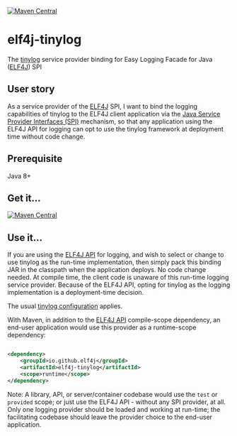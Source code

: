 [![Maven Central](https://img.shields.io/maven-central/v/io.github.elf4j/elf4j-tinylog.svg?label=Maven%20Central)](https://search.maven.org/search?q=g:%22io.github.elf4j%22%20AND%20a:%22elf4j-tinylog%22)

# elf4j-tinylog

The [tinylog](https://tinylog.org/v2/) service provider binding for Easy Logging Facade for
Java ([ELF4J](https://github.com/elf4j/elf4j-api)) SPI

## User story

As a service provider of the [ELF4J](https://github.com/elf4j/elf4j-api) SPI, I want to
bind the logging capabilities of tinylog to the ELF4J client application via
the [Java Service Provider Interfaces (SPI)](https://docs.oracle.com/javase/tutorial/sound/SPI-intro.html) mechanism, so
that any application using the ELF4J API for logging can opt to use the tinylog framework at deployment time without
code change.

## Prerequisite

Java 8+

## Get it...

[![Maven Central](https://img.shields.io/maven-central/v/io.github.elf4j/elf4j-tinylog.svg?label=Maven%20Central)](https://search.maven.org/search?q=g:%22io.github.elf4j%22%20AND%20a:%22elf4j-tinylog%22)

## Use it...

If you are using the [ELF4J API](https://github.com/elf4j/elf4j-api#the-client-api) for logging, and wish to select or
change to use tinylog as the run-time implementation, then simply pack this binding JAR in the classpath when the
application deploys. No code change needed. At compile time, the client code is unaware of this run-time logging service
provider. Because of the ELF4J API, opting for tinylog as the logging implementation is a deployment-time decision.

The usual [tinylog configuration](https://tinylog.org/v2/configuration/) applies.

With Maven, in addition to the [ELF4J API](https://github.com/elf4j/elf4j-api#the-client-api) compile-scope dependency,
an end-user application would use this provider as a runtime-scope dependency:

```xml

<dependency>
    <groupId>io.github.elf4j</groupId>
    <artifactId>elf4j-tinylog</artifactId>
    <scope>runtime</scope>
</dependency>
```

Note: A library, API, or server/container codebase would use the `test` or `provided` scope; or just use the ELF4J API -
without any SPI provider, at all. Only one logging provider should be loaded and working at run-time; the
facilitating codebase should leave the provider choice to the end-user application.
